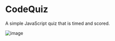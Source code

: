 # CodeQuiz
A simple JavaScript quiz that is timed and scored. 


![image](https://user-images.githubusercontent.com/65985044/91892226-e23a4180-ec57-11ea-9ded-e55540690eb9.png)
